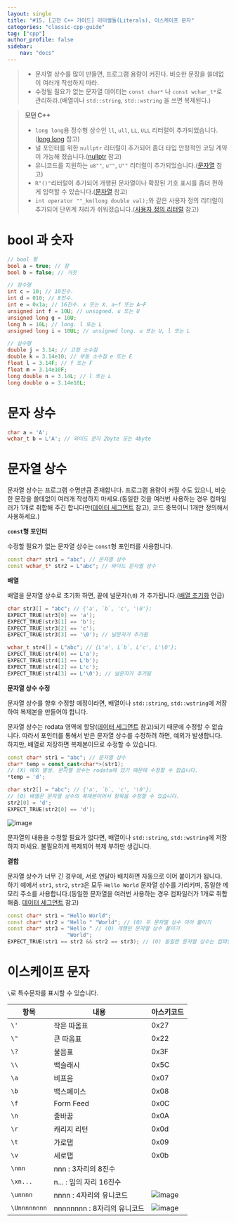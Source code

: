 ```yaml
---
layout: single
title: "#15. [고전 C++ 가이드] 리터럴들(Literals), 이스케이프 문자"
categories: "classic-cpp-guide"
tag: ["cpp"]
author_profile: false
sidebar: 
    nav: "docs"
---
```


> * 문자열 상수를 많이 만들면, 프로그램 용량이 커진다. 비슷한 문장을 쓸데없이 여러개 작성하지 마라.
> * 수정될 필요가 없는 문자열 데이터는 `const char*` 나 `const wchar_t*`로 관리하라.(배열이나 `std::string`, `std::wstring` 을 쓰면 복제된다.)

> **모던 C++**
> * `long long`용 정수형 상수인 `ll`, `ull`, `LL`, `ULL` 리터럴이 추가되었습니다.([long long](https://tango1202.github.io/mordern-cpp/mordern-cpp-longlong/) 참고)
> * 널 포인터를 위한 `nullptr` 리터럴이 추가되어 좀더 타입 안정적인 코딩 계약이 가능해 졌습니다.([nullptr](https://tango1202.github.io/mordern-cpp/mordern-cpp-nullptr/) 참고)
> * 유니코드를 지원하는 `u8""`, `u""`, `U""` 리터럴이 추가되었습니다.([문자열](https://tango1202.github.io/mordern-cpp/mordern-cpp-string/) 참고)
> * `R"()"`리터럴이 추가되어 개행된 문자열이나 확장된 기호 표시를 좀더 편하게 입력할 수 있습니다.([문자열](https://tango1202.github.io/mordern-cpp/mordern-cpp-string/) 참고)
> * `int operator ""_km(long double val);`와 같은 사용자 정의 리터럴이 추가되어 단위계 처리가 쉬워졌습니다.([사용자 정의 리터럴](https://tango1202.github.io/mordern-cpp/mordern-cpp-user-literal/) 참고)

# bool 과 숫자

```cpp
// bool 형
bool a = true; // 참
bool b = false; // 거짓

// 정수형
int c = 10; // 10진수.
int d = 010; // 8진수.
int e = 0x1a; // 16진수. x 또는 X. a~f 또는 A~F
unsigned int f = 10U; // unsigned. u 또는 U
unsigned long g = 10U;
long h = 10L; // long. l 또는 L
unsigned long i = 10UL; // unsigned long. u 또는 U, l 또는 L

// 실수형
double j = 3.14; // 고정 소수점
double k = 3.14e10; // 부동 소수점 e 또는 E
float l = 3.14F; // f 또는 F
float m = 3.14e10F; 
long double n = 3.14L; // l 또는 L
long double o = 3.14e10L;
```

# 문자 상수

```cpp
char a = 'A';
wchar_t b = L'A'; // 와이드 문자 2byte 또는 4byte
```

# 문자열 상수

문자열 상수는 프로그램 수명만큼 존재합니다. 프로그램 용량이 커질 수도 있으니, 비슷한 문장을 쓸데없이 여러개 작성하지 마세요.(동일한 것을 여러번 사용하는 경우 컴파일러가 1개로 취합해 주긴 합니다만([데이터 세그먼트](https://tango1202.github.io/classic-cpp-guide/classic-cpp-guide-memory-segment/#%EB%8D%B0%EC%9D%B4%ED%84%B0-%EC%84%B8%EA%B7%B8%EB%A8%BC%ED%8A%B8) 참고), 코드 중복이니 1개만 정의해서 사용하세요.) 

**`const`형 포인터**

수정할 필요가 없는 문자열 상수는 `const`형 포인터를 사용합니다.

```cpp
const char* str1 = "abc"; // 문자열 상수
const wchar_t* str2 = L"abc"; // 와이드 문자열 상수
```

**배열**

배열을 문자열 상수로 초기화 하면, 끝에 널문자(`\0`) 가 추가됩니다.([배열 초기화](https://tango1202.github.io/classic-cpp-guide/classic-cpp-guide-initialization/#%EB%B0%B0%EC%97%B4-%EC%B4%88%EA%B8%B0%ED%99%94/) 언급)

```cpp
char str3[] = "abc"; // {'a', `b`, 'c', '\0'};
EXPECT_TRUE(str3[0] == 'a');
EXPECT_TRUE(str3[1] == 'b');
EXPECT_TRUE(str3[2] == 'c');
EXPECT_TRUE(str3[3] == '\0'); // 널문자가 추가됨

wchar_t str4[] = L"abc"; // {L'a', L`b`, L'c', L'\0'};
EXPECT_TRUE(str4[0] == L'a');
EXPECT_TRUE(str4[1] == L'b');
EXPECT_TRUE(str4[2] == L'c');
EXPECT_TRUE(str4[3] == L'\0'); // 널문자가 추가됨
```
**문자열 상수 수정**

문자열 상수를 향후 수정할 예정이라면, 배열이나 `std::string`, `std::wstring`에 저장하여 복제본을 만들어야 합니다.

문자열 상수는 rodata 영역에 할당([데이터 세그먼트](https://tango1202.github.io/classic-cpp-guide/classic-cpp-guide-memory-segment/#%EB%8D%B0%EC%9D%B4%ED%84%B0-%EC%84%B8%EA%B7%B8%EB%A8%BC%ED%8A%B8) 참고)되기 때문에 수정할 수 없습니다. 따라서 포인터를 통해서 받은 문자열 상수를 수정하려 하면, 예외가 발생합니다. 하지만, 배열로 저장하면 복제본이므로 수정할 수 있습니다.

```cpp
const char* str1 = "abc"; // 문자열 상수
char* temp = const_cast<char*>(str1);
// (X) 예외 발생. 문자열 상수는 rodata에 있기 때문에 수정할 수 없습니다.
*temp = 'd';

char str2[] = "abc"; // {'a', `b`, 'c', '\0'};
// (O) 배열은 문자열 상수의 복제본이어서 항목을 수정할 수 있습니다.
str2[0] = 'd';
EXPECT_TRUE(str2[0] == 'd');
```

![image](https://github.com/tango1202/tango1202.github.io/assets/133472501/4f98f2cc-9dff-428f-a639-42d42d9f701b)

문자열의 내용을 수정할 필요가 없다면, 배열이나 `std::string`, `std::wstring`에 저장하지 마세요. 불필요하게 복제되어 복제 부하만 생깁니다.

**결합**

문자열 상수가 너무 긴 경우에, 서로 연달아 배치하면 자동으로 이어 붙이기가 됩니다. 하기 예에서 `str1`, `str2`, `str3`은 모두 `Hello World` 문자열 상수를 가리키며, 동일한 메모리 주소를 사용합니다.(동일한 문자열을 여러번 사용하는 경우 컴파일러가 1개로 취합해줌. [데이터 세그먼트](https://tango1202.github.io/classic-cpp-guide/classic-cpp-guide-memory-segment/#%EB%8D%B0%EC%9D%B4%ED%84%B0-%EC%84%B8%EA%B7%B8%EB%A8%BC%ED%8A%B8) 참고)

```cpp
const char* str1 = "Hello World"; 
const char* str2 = "Hello " "World"; // (O) 두 문자열 상수 이어 붙이기
const char* str3 = "Hello " // (O) 개행된 문자열 상수 붙이기
                   "World";   
EXPECT_TRUE(str1 == str2 && str2 == str3); // (O) 동일한 문자열 상수는 컴파일러가 1개만 생성해 줍니다.   
```

# 이스케이프 문자

`\`로 특수문자를 표시할 수 있습니다.

|항목|내용|아스키코드|
|--|--|--|
|`\'`|작은 따옴표|0x27|
|`\"`|큰 따옴표|0x22|
|`\?`|물음표|0x3F|
|`\\`|백슬래시|0x5C|
|`\a`|비프음|0x07|
|`\b`|백스페이스|0x08|
|`\f`|Form Feed|0x0C|
|`\n`|줄바꿈|0x0A|
|`\r`|캐리지 리턴|0x0d|
|`\t`|가로탭|0x09|
|`\v`|세로탭|0x0b|
|`\nnn`|nnn : 3자리의 8진수||
|`\xn...`|n... : 임의 자리 16진수 ||
|`\unnnn`|nnnn : 4자리의 유니코드 |![image](https://github.com/tango1202/tango1202.github.io/assets/133472501/ca05ccd7-8e34-4d7c-bb21-fb37441dfaca)|
|`\Unnnnnnnn`|nnnnnnnn : 8자리의 유니코드 |![image](https://github.com/tango1202/tango1202.github.io/assets/133472501/e2a84daa-45ef-4464-a488-670f18365511)|


